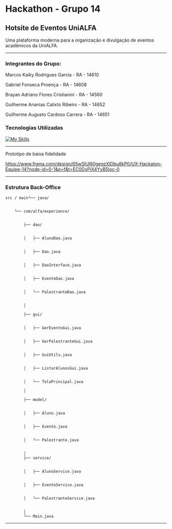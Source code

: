 #  Hackathon - Grupo 14  
##  Hotsite de Eventos UniALFA

Uma plataforma moderna para a organização e divulgação de eventos acadêmicos da UniALFA.

---

###  Integrantes do Grupo:

Marcos Kaiky Rodrigues Garcia - RA - 14610

Gabriel Fonseca Proença - RA - 14608

Brayan Adriano Flores Cristianini - RA - 14560

Guilherme Ananias Calixto Ribeiro - RA - 14652

Guilherme Augusto Cardoso Carrera - RA - 14651


###  Tecnologias Utilizadas

[![My Skills](https://skillicons.dev/icons?i=java,maven,php,js,nodejs,html,css,bootstrap,mysql,git,github)](https://skillicons.dev)


---


Prototipo de baixa fidelidade

https://www.figma.com/design/65wSlUl60gegzXIDbu8kP0/UX-Hackaton-Equipe-14?node-id=0-1&p=f&t=EC0DxPiX4YyB5Ioc-0


---

### Estrutura Back-Office



    src / main└── java/
    
    
        └── com/alfa/experience/

        
            ├── dao/
            
            
            │   ├── AlunoDao.java
            
            
            │   ├── Dao.java
            
            
            │   ├── DaoInterface.java
            
            
            │   ├── EventoDao.java
            
            
            │   └── PalestranteDao.java
            
            
            │
            
            ├── gui/
            
            
            │   ├── GerEventoGui.java
            
            
            │   ├── GerPalestranteGui.java
            
            
            │   ├── GuiUtils.java
            
            
            │   ├── ListarAlunosGui.java
            
            
            │   └── TelaPrincipal.java
            
            │
            
            ├── model/
            
            
            │   ├── Aluno.java
            
            
            │   ├── Evento.java
            
            
            │   └── Palestrante.java
            
            
            │
            ├── service/
            
            
            │   ├── AlunoService.java
            
            
            │   ├── EventoService.java
            
            
            │   └── PalestranteService.java
            
            
            │
            └── Main.java
---
